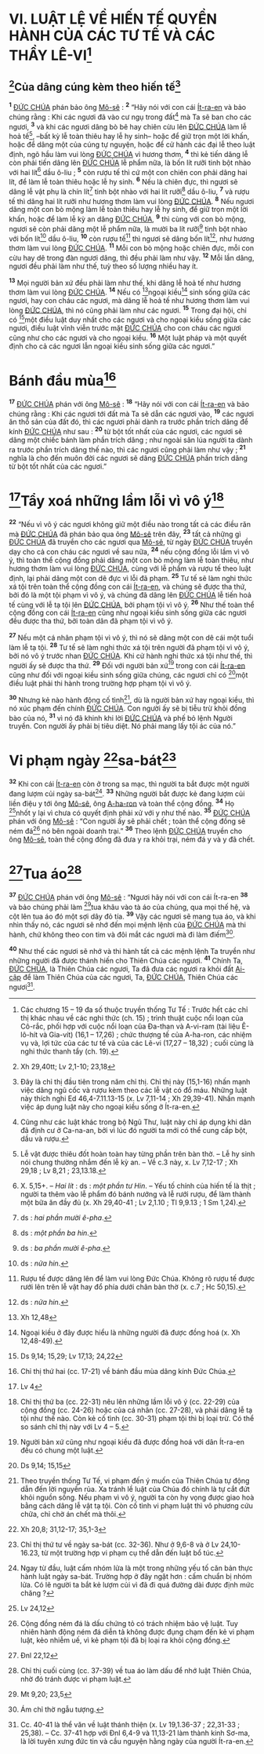 # VI. LUẬT LỆ VỀ HIẾN TẾ QUYỀN HÀNH CỦA CÁC TƯ TẾ VÀ CÁC THẦY LÊ-VI[^1-9b885866-f741-486b-bb01-eedb742b7884]

## [^1@-9b885866-f741-486b-bb01-eedb742b7884]Của dâng cúng kèm theo hiến tế[^2-9b885866-f741-486b-bb01-eedb742b7884]
<sup><b>1</b></sup> [ĐỨC CHÚA]() phán bảo ông [Mô-sê]() : <sup><b>2</b></sup> “Hãy nói với con cái [Ít-ra-en]() và bảo chúng rằng : Khi các ngươi đã vào cư ngụ trong đất[^3-9b885866-f741-486b-bb01-eedb742b7884] mà Ta sẽ ban cho các ngươi, <sup><b>3</b></sup> và khi các ngươi dâng bò bê hay chiên cừu lên [ĐỨC CHÚA]() làm lễ hoả tế[^4-9b885866-f741-486b-bb01-eedb742b7884], –bất kỳ lễ toàn thiêu hay lễ hy sinh– hoặc để giữ trọn một lời khấn, hoặc để dâng một của cúng tự nguyện, hoặc để cử hành các đại lễ theo luật định, ngõ hầu làm vui lòng [ĐỨC CHÚA]() vì hương thơm, <sup><b>4</b></sup> thì kẻ tiến dâng lễ còn phải tiến dâng lên [ĐỨC CHÚA]() lễ phẩm nữa, là bốn lít rưỡi tinh bột nhào với hai lít[^5-9b885866-f741-486b-bb01-eedb742b7884] dầu ô-liu ; <sup><b>5</b></sup> còn rượu tế thì cứ một con chiên con phải dâng hai lít, để làm lễ toàn thiêu hoặc lễ hy sinh. <sup><b>6</b></sup> Nếu là chiên đực, thì ngươi sẽ dâng lễ vật phụ là chín lít[^6-9b885866-f741-486b-bb01-eedb742b7884] tinh bột nhào với hai lít rưỡi[^7-9b885866-f741-486b-bb01-eedb742b7884] dầu ô-liu, <sup><b>7</b></sup> và rượu tế thì dâng hai lít rưỡi như hương thơm làm vui lòng [ĐỨC CHÚA](). <sup><b>8</b></sup> Nếu ngươi dâng một con bò mộng làm lễ toàn thiêu hay lễ hy sinh, để giữ trọn một lời khấn, hoặc để làm lễ kỳ an dâng [ĐỨC CHÚA](), <sup><b>9</b></sup> thì cùng với con bò mộng, ngươi sẽ còn phải dâng một lễ phẩm nữa, là mười ba lít rưỡi[^8-9b885866-f741-486b-bb01-eedb742b7884] tinh bột nhào với bốn lít[^9-9b885866-f741-486b-bb01-eedb742b7884] dầu ô-liu, <sup><b>10</b></sup> còn rượu tế[^10-9b885866-f741-486b-bb01-eedb742b7884] thì ngươi sẽ dâng bốn lít[^11-9b885866-f741-486b-bb01-eedb742b7884], như hương thơm làm vui lòng [ĐỨC CHÚA](). <sup><b>11</b></sup> Mỗi con bò mộng hoặc chiên đực, mỗi con cừu hay dê trong đàn ngươi dâng, thì đều phải làm như vậy. <sup><b>12</b></sup> Mỗi lần dâng, ngươi đều phải làm như thế, tuỳ theo số lượng nhiều hay ít.

<sup><b>13</b></sup> Mọi người bản xứ đều phải làm như thế, khi dâng lễ hoả tế như hương thơm làm vui lòng [ĐỨC CHÚA](). <sup><b>14</b></sup> Nếu có [^2@-9b885866-f741-486b-bb01-eedb742b7884]ngoại kiều[^12-9b885866-f741-486b-bb01-eedb742b7884] sinh sống giữa các ngươi, hay con cháu các ngươi, mà dâng lễ hoả tế như hương thơm làm vui lòng [ĐỨC CHÚA](), thì nó cũng phải làm như các ngươi. <sup><b>15</b></sup> Trong đại hội, chỉ có [^3@-9b885866-f741-486b-bb01-eedb742b7884]một điều luật duy nhất cho các ngươi và cho ngoại kiều sống giữa các ngươi, điều luật vĩnh viễn trước mặt [ĐỨC CHÚA]() cho con cháu các ngươi cũng như cho các ngươi và cho ngoại kiều. <sup><b>16</b></sup> Một luật pháp và một quyết định cho cả các ngươi lẫn ngoại kiều sinh sống giữa các ngươi.”

# Bánh đầu mùa[^13-9b885866-f741-486b-bb01-eedb742b7884]
<sup><b>17</b></sup> [ĐỨC CHÚA]() phán với ông [Mô-sê]() : <sup><b>18</b></sup> “Hãy nói với con cái [Ít-ra-en]() và bảo chúng rằng : Khi các ngươi tới đất mà Ta sẽ dẫn các ngươi vào, <sup><b>19</b></sup> các ngươi ăn thổ sản của đất đó, thì các ngươi phải dành ra trước phần trích dâng để kính [ĐỨC CHÚA]() như sau : <sup><b>20</b></sup> từ bột tốt nhất của các ngươi, các ngươi sẽ dâng một chiếc bánh làm phần trích dâng ; như ngoài sân lúa người ta dành ra trước phần trích dâng thế nào, thì các ngươi cũng phải làm như vậy ; <sup><b>21</b></sup> nghĩa là cho đến muôn đời các ngươi sẽ dâng [ĐỨC CHÚA]() phần trích dâng từ bột tốt nhất của các ngươi.”

# [^4@-9b885866-f741-486b-bb01-eedb742b7884]Tẩy xoá những lầm lỗi vì vô ý[^14-9b885866-f741-486b-bb01-eedb742b7884]
<sup><b>22</b></sup> “Nếu vì vô ý các ngươi không giữ một điều nào trong tất cả các điều răn mà [ĐỨC CHÚA]() đã phán bảo qua ông [Mô-sê]() trên đây, <sup><b>23</b></sup> tất cả những gì [ĐỨC CHÚA]() đã truyền cho các ngươi qua [Mô-sê](), từ ngày [ĐỨC CHÚA]() truyền dạy cho cả con cháu các ngươi về sau nữa, <sup><b>24</b></sup> nếu cộng đồng lỗi lầm vì vô ý, thì toàn thể cộng đồng phải dâng một con bò mộng làm lễ toàn thiêu, như hương thơm làm vui lòng [ĐỨC CHÚA](), cùng với lễ phẩm và rượu tế theo luật định, lại phải dâng một con dê đực vì lỗi đã phạm. <sup><b>25</b></sup> Tư tế sẽ làm nghi thức xá tội trên toàn thể cộng đồng con cái [Ít-ra-en](), và chúng sẽ được tha thứ, bởi đó là một tội phạm vì vô ý, và chúng đã dâng lên [ĐỨC CHÚA]() lễ tiến hoả tế cùng với lễ tạ tội lên [ĐỨC CHÚA](), bởi phạm tội vì vô ý. <sup><b>26</b></sup> Như thế toàn thể cộng đồng con cái [Ít-ra-en]() cũng như ngoại kiều sinh sống giữa các ngươi đều được tha thứ, bởi toàn dân đã phạm tội vì vô ý.

<sup><b>27</b></sup> Nếu một cá nhân phạm tội vì vô ý, thì nó sẽ dâng một con dê cái một tuổi làm lễ tạ tội. <sup><b>28</b></sup> Tư tế sẽ làm nghi thức xá tội trên người đã phạm tội vì vô ý, bởi nó vô ý trước nhan [ĐỨC CHÚA](). Khi cử hành nghi thức xá tội như thế, thì người ấy sẽ được tha thứ. <sup><b>29</b></sup> Đối với người bản xứ[^15-9b885866-f741-486b-bb01-eedb742b7884] trong con cái [Ít-ra-en]() cũng như đối với ngoại kiều sinh sống giữa chúng, các ngươi chỉ có [^5@-9b885866-f741-486b-bb01-eedb742b7884]một điều luật phải thi hành trong trường hợp phạm tội vì vô ý.

<sup><b>30</b></sup> Nhưng kẻ nào hành động cố tình[^16-9b885866-f741-486b-bb01-eedb742b7884], dù là người bản xứ hay ngoại kiều, thì nó xúc phạm đến chính [ĐỨC CHÚA](). Con người ấy sẽ bị tiễu trừ khỏi đồng bào của nó, <sup><b>31</b></sup> vì nó đã khinh khi lời [ĐỨC CHÚA]() và phế bỏ lệnh Người truyền. Con người ấy phải bị tiêu diệt. Nó phải mang lấy tội ác của nó.”

# Vi phạm ngày [^6@-9b885866-f741-486b-bb01-eedb742b7884]sa-bát[^17-9b885866-f741-486b-bb01-eedb742b7884]
<sup><b>32</b></sup> Khi con cái [Ít-ra-en]() còn ở trong sa mạc, thì người ta bắt được một người đang lượm củi ngày sa-bát[^18-9b885866-f741-486b-bb01-eedb742b7884]. <sup><b>33</b></sup> Những người bắt được kẻ đang lượm củi liền điệu y tới ông [Mô-sê](), ông [A-ha-ron]() và toàn thể cộng đồng. <sup><b>34</b></sup> Họ [^7@-9b885866-f741-486b-bb01-eedb742b7884]nhốt y lại vì chưa có quyết định phải xử với y như thế nào. <sup><b>35</b></sup> [ĐỨC CHÚA]() phán với ông [Mô-sê]() : “Con người ấy sẽ phải chết ; toàn thể cộng đồng sẽ ném đá[^19-9b885866-f741-486b-bb01-eedb742b7884] nó bên ngoài doanh trại.” <sup><b>36</b></sup> Theo lệnh [ĐỨC CHÚA]() truyền cho ông [Mô-sê](), toàn thể cộng đồng đã đưa y ra khỏi trại, ném đá y và y đã chết.

# [^8@-9b885866-f741-486b-bb01-eedb742b7884]Tua áo[^20-9b885866-f741-486b-bb01-eedb742b7884]
<sup><b>37</b></sup> [ĐỨC CHÚA]() phán với ông [Mô-sê]() : “Ngươi hãy nói với con cái Ít-ra-en <sup><b>38</b></sup> và bảo chúng phải làm [^9@-9b885866-f741-486b-bb01-eedb742b7884]tua khâu vào tà áo của chúng, qua mọi thế hệ, và cột lên tua áo đó một sợi dây đỏ tía. <sup><b>39</b></sup> Vậy các ngươi sẽ mang tua áo, và khi nhìn thấy nó, các ngươi sẽ nhớ đến mọi mệnh lệnh của [ĐỨC CHÚA]() mà thi hành, chứ không theo con tim và đôi mắt các ngươi mà đi làm điếm[^21-9b885866-f741-486b-bb01-eedb742b7884].

<sup><b>40</b></sup> Như thế các ngươi sẽ nhớ và thi hành tất cả các mệnh lệnh Ta truyền như những người đã được thánh hiến cho Thiên Chúa các ngươi. <sup><b>41</b></sup> Chính Ta, [ĐỨC CHÚA](), là Thiên Chúa các ngươi, Ta đã đưa các ngươi ra khỏi đất [Ai-cập]() để làm Thiên Chúa của các ngươi, Ta, [ĐỨC CHÚA](), Thiên Chúa các ngươi[^22-9b885866-f741-486b-bb01-eedb742b7884].

[^1-9b885866-f741-486b-bb01-eedb742b7884]: Các chương 15 – 19 đa số thuộc truyền thống Tư Tế : Trước hết các chỉ thị khác nhau về các nghi thức (ch. 15) ; trình thuật cuộc nổi loạn của Cô-rắc, phối hợp với cuộc nổi loạn của Đa-than và A-vi-ram (tài liệu Ê-lô-hít và Gia-vít) (16,1 – 17,26) ; chức thượng tế của A-ha-ron, các nhiệm vụ và, lợi tức của các tư tế và của các Lê-vi (17,27 – 18,32) ; cuối cùng là nghi thức thanh tẩy (ch. 19).
[^2-9b885866-f741-486b-bb01-eedb742b7884]: Đây là chỉ thị đầu tiên trong năm chỉ thị. Chỉ thị này (15,1-16) nhấn mạnh việc dâng ngũ cốc và rượu kèm theo các lễ vật có đổ máu. Những luật này thích nghi Ed 46,4-7.11.13-15 (x. Lv 7,11-14 ; Xh 29,39-41). Nhấn mạnh việc áp dụng luật này cho ngoại kiều sống ở Ít-ra-en.
[^3-9b885866-f741-486b-bb01-eedb742b7884]: Cũng như các luật khác trong bộ Ngũ Thư, luật này chỉ áp dụng khi dân đã định cư ở Ca-na-an, bởi vì lúc đó người ta mới có thể cung cấp bột, dầu và rượu.
[^4-9b885866-f741-486b-bb01-eedb742b7884]: Lễ vật được thiêu đốt hoàn toàn hay từng phần trên bàn thờ. – Lễ hy sinh nói chung thường nhắm đến lễ kỳ an. – Về c.3 này, x. Lv 7,12-17 ; Xh 29,18 ; Lv 8,21 ; 23,13.18.
[^5-9b885866-f741-486b-bb01-eedb742b7884]: X. 5,15+. – *Hai lít* : ds : *một phần tư* *Hin*. – Yếu tố chính của hiến tế là thịt ; người ta thêm vào lễ phẩm đó bánh nướng và lễ rưới rượu, để làm thành một bữa ăn đầy đủ (x. Xh 29,40-41 ; Lv 2,1.10 ; Tl 9,9.13 ; 1 Sm 1,24).
[^6-9b885866-f741-486b-bb01-eedb742b7884]: ds : *hai phần mười ê-pha*.
[^7-9b885866-f741-486b-bb01-eedb742b7884]: ds : *một phần ba hin*.
[^8-9b885866-f741-486b-bb01-eedb742b7884]: ds : *ba phần mười ê-pha*.
[^9-9b885866-f741-486b-bb01-eedb742b7884]: ds : *nửa hin*.
[^10-9b885866-f741-486b-bb01-eedb742b7884]: Rượu tế được dâng lên để làm vui lòng Đức Chúa. Không rõ rượu tế được rưới lên trên lễ vật hay đổ phía dưới chân bàn thờ (x. c.7 ; Hc 50,15).
[^11-9b885866-f741-486b-bb01-eedb742b7884]: ds : *nửa hin*.
[^12-9b885866-f741-486b-bb01-eedb742b7884]: Ngoại kiều ở đây được hiểu là những người đã được đồng hoá (x. Xh 12,48-49).
[^13-9b885866-f741-486b-bb01-eedb742b7884]: Chỉ thị thứ hai (cc. 17-21) về bánh đầu mùa dâng kính Đức Chúa.
[^14-9b885866-f741-486b-bb01-eedb742b7884]: Chỉ thị thứ ba (cc. 22-31) nêu lên những lầm lỗi vô ý (cc. 22-29) của cộng đồng (cc. 24-26) hoặc của cá nhân (cc. 27-28), và phải dâng lễ tạ tội như thế nào. Còn kẻ cố tình (cc. 30-31) phạm tội thì bị loại trừ. Có thể so sánh chỉ thị này với Lv 4 – 5.
[^15-9b885866-f741-486b-bb01-eedb742b7884]: Người bản xứ cũng như ngoại kiều đã được đồng hoá với dân Ít-ra-en đều có chung một luật.
[^16-9b885866-f741-486b-bb01-eedb742b7884]: Theo truyền thống Tư Tế, vi phạm đến ý muốn của Thiên Chúa tự động dẫn đến lời nguyền rủa. Xa tránh lề luật của Chúa đó chính là tự cắt đứt khỏi nguồn sống. Nếu phạm vì vô ý, người ta còn hy vọng được giao hoà bằng cách dâng lễ vật tạ tội. Còn cố tình vi phạm luật thì vô phương cứu chữa, chỉ chờ án chết mà thôi.
[^17-9b885866-f741-486b-bb01-eedb742b7884]: Chỉ thị thứ tư về ngày sa-bát (cc. 32-36). Như ở 9,6-8 và ở Lv 24,10-16.23, từ một trường hợp vi phạm cụ thể dẫn đến luật bổ túc.
[^18-9b885866-f741-486b-bb01-eedb742b7884]: Ngay từ đầu, luật cấm nhóm lửa là một trong những yếu tố căn bản thực hành luật ngày sa-bát. Trường hợp ở đây ngặt hơn : cấm chuẩn bị nhóm lửa. Có lẽ người ta bắt kẻ lượm củi vì đã đi quá đường dài được định mức chăng ?
[^19-9b885866-f741-486b-bb01-eedb742b7884]: Cộng đồng ném đá là dấu chứng tỏ có trách nhiệm bảo vệ luật. Tuy nhiên hành động ném đá diễn tả không được đụng chạm đến kẻ vi phạm luật, kẻo nhiễm uế, vì kẻ phạm tội đã bị loại ra khỏi cộng đồng.
[^20-9b885866-f741-486b-bb01-eedb742b7884]: Chỉ thị cuối cùng (cc. 37-39) về tua áo làm dấu để nhớ luật Thiên Chúa, nhờ đó tránh được vi phạm luật.
[^21-9b885866-f741-486b-bb01-eedb742b7884]: Ám chỉ thờ ngẫu tượng.
[^22-9b885866-f741-486b-bb01-eedb742b7884]: Cc. 40-41 là thể văn về luật thánh thiện (x. Lv 19,1.36-37 ; 22,31-33 ; 25,38). – Cc. 37-41 hợp với Đnl 6,4-9 và 11,13-21 làm thành kinh Sơ-ma, là lời tuyên xưng đức tin và cầu nguyện hằng ngày của người Ít-ra-en.
[^1@-9b885866-f741-486b-bb01-eedb742b7884]: Xh 29,40tt; Lv 2,1-10; 23,18
[^2@-9b885866-f741-486b-bb01-eedb742b7884]: Xh 12,48
[^3@-9b885866-f741-486b-bb01-eedb742b7884]: Ds 9,14; 15,29; Lv 17,13; 24,22
[^4@-9b885866-f741-486b-bb01-eedb742b7884]: Lv 4
[^5@-9b885866-f741-486b-bb01-eedb742b7884]: Ds 9,14; 15,15
[^6@-9b885866-f741-486b-bb01-eedb742b7884]: Xh 20,8; 31,12-17; 35,1-3
[^7@-9b885866-f741-486b-bb01-eedb742b7884]: Lv 24,12
[^8@-9b885866-f741-486b-bb01-eedb742b7884]: Đnl 22,12
[^9@-9b885866-f741-486b-bb01-eedb742b7884]: Mt 9,20; 23,5